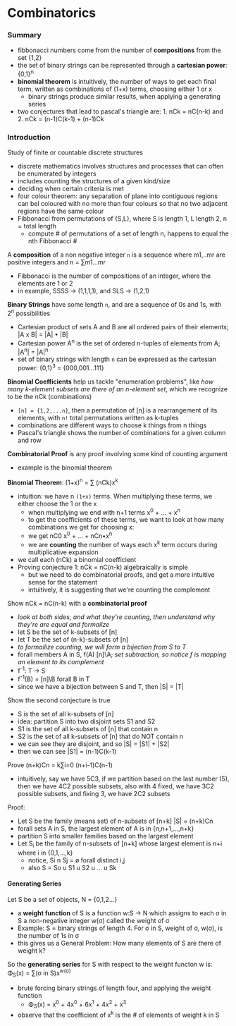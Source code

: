 # Combinatorics
### Summary
- fibbonacci numbers come from the number of **compositions** from the set {1,2}
- the set of binary strings can be represented through a **cartesian power**: {0,1}<sup>n</sup>
- **binomial theorem** is intuitively, the number of ways to get each final term, written as combinations of (1+x) terms, choosing either 1 or x
  - binary strings produce similar results, when applying a generating series
- two conjectures that lead to pascal's triangle are: 1. nCk = nC(n-k) and 2. nCk = (n-1)C(k-1) + (n-1)Ck

### Introduction
Study of finite or countable discrete structures 
- discrete mathematics involves structures and processes that can often be enumerated by integers
- includes counting the structures of a given kind/size
- deciding when certain criteria is met
- four colour theorem: any separation of plane into contiguous regions can bel coloured with no more than four colours so that no two adjacent regions have the same colour
- Fibbonacci from permutations of {S,L}, where S is length 1, L length 2, n = total length
  - compute # of permutations of a set of length n, happens to equal the nth Fibbonacci #
  
A **composition** of a non negative integer `n` is a sequence where m1,..mr are positive integers and n = ∑m1...mr
- Fibbonacci is the number of compositions of an integer, where the elements are 1 or 2
- in example, SSSS -> (1,1,1,1), and SLS -> (1,2,1) 

**Binary Strings** have some length `n`, and are a sequence of 0s and 1s, with 2<sup>n</sup> possibilities
- Cartesian product of sets A and B are all ordered pairs of their elements; |A x B| = |A| • |B|
- Cartesian power A<sup>n</sup> is the set of ordered n-tuples of elements from A; |A<sup>n</sup>| = |A|<sup>n</sup>
- set of binary strings with length `n` can be expressed as the cartesian power: {0,1}<sup>3</sup> = {000,001...111}

**Binomial Coefficients** help us tackle "enumeration problems", like *how many k-element subsets are there of an n-element set*, which we recognize to be the nCk (combinations)
- `[n] = {1,2,...n}`, then a permutation of [n] is a rearrangement of its elements, with `n!` total permutations written as k-tuples
- combinations are different ways to choose k things from n things
- Pascal's triangle shows the number of combinations for a given column and row

**Combinatorial Proof** is any proof involving some kind of counting argument
- example is the binomial theorem

**Binomial Theorem**: (1+x)<sup>n</sup> = ∑ (nCk)x<sup>k</sup>
- intuition: we have n `(1+x)` terms. When multiplying these terms, we either choose the 1 or the x
  - when multiplying we end with n+1 terms x<sup>0</sup> + ... + x<sup>n</sup>
  - to get the coefficients of these terms, we want to look at how many combinations we get for choosing x:
  - we get nC0 x<sup>0</sup> + ... + nCn•x<sup>n</sup>
  - we are **counting** the number of ways each x<sup>k</sup> term occurs during multiplicative expansion
- we call each (nCk) a binomial coefficient
- Proving conjecture 1: nCk = nC(n-k) algebraically is simple
  - but we need to do combinatorial proofs, and get a more intuitive sense for the statement
  - intuitively, it is suggesting that we're counting the complement
  
Show nCk = nC(n-k) with a **combinatorial proof**
- *look at both sides, and what they're counting, then understand why they're are equal and formailze*
- let S be the set of k-subsets of [n]
- let T be the set of (n-k)-subsets of [n]
- *to formailize counting, we will form a bijection from S to T*
- forall members A in S, f(A) [n]\A; *set subtraction, so notice f is mapping an element to its complement*
- f<sup>-1</sup>: T -> S
- f<sup>-1</sup>(B) = [n]\B forall B in T
- since we have a bijection between S and T, then |S| = |T|

Show the second conjecture is true
- S is the set of all k-subsets of [n]
- idea: partition S into two disjoint sets S1 and S2
- S1 is the set of all k-subsets of [n] that contain n
- S2 is the set of all k-subsets of [n] that do NOT contain n
- we can see they are disjoint, and so |S| = |S1| + |S2|
- then we can see |S1| = (n-1)C(k-1)

Prove (n+k)Cn = k∑i=0 (n+i-1)C(n-1) 
- intuitively, say we have 5C3, if we partition based on the last number (5), then we have 4C2 possible subsets, also with 4 fixed, we have 3C2 possible subsets, and fixing 3, we have 2C2 subsets

Proof:
- Let S be the family (means set) of n-subsets of [n+k] |S| = (n+k)Cn
- forall sets A in S, the largest element of A is in {n,n+1,...,n+k}
- partition S into smaller families based on the largest element
- Let S<sub>i</sub> be the family of n-subsets of [n+k] whose largest element is n+i where i in {0,1,...,k}
  - notice, Si n Sj = ø forall distinct i,j 
  - also S = So u S1 u S2 u ... u Sk
  
#### Generating Series
Let S be a set of objects, N = {0,1,2...}
- a **weight function** of S is a function w:S -> N which assigns to each σ in S a non-negative integer w(σ) called the weight of σ
- Example: S = binary strings of length 4. For σ in S, weight of σ, w(σ), is the number of 1s in σ
- this gives us a General Problem: How many elements of S are there of weight k?

So the **generating series** for S with respect to the weight functon w is:
&Phi;<sub>S</sub>(x) = ∑(σ in S)x<sup>w(σ)</sup>
- brute forcing binary strings of length four, and applying the weight function
  - &Phi;<sub>S</sub>(x) = x<sup>0</sup> + 4x<sup>0</sup> + 6x<sup>1</sup> + 4x<sup>2</sup> + x<sup>3</sup>
- observe that the coefficient of x<sup>k</sup> is the # of elements of weight k in S
